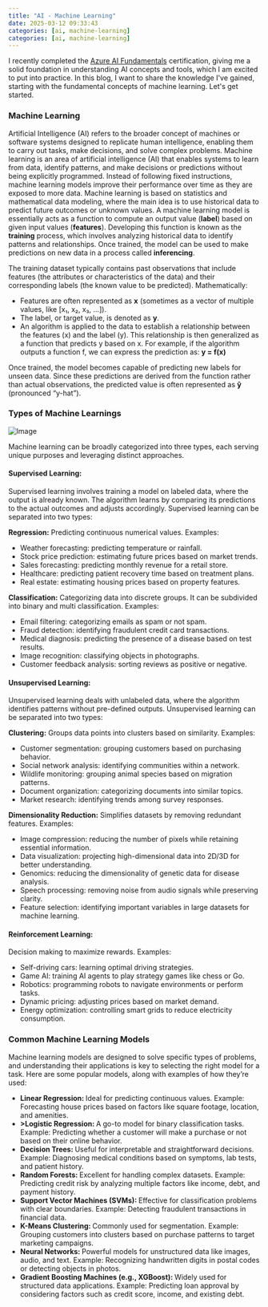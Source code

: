 ```yaml
---
title: "AI - Machine Learning"
date: 2025-03-12 09:33:43
categories: [ai, machine-learning]
categories: [ai, machine-learning]
---
```


I recently completed the <a href="https://learn.microsoft.com/api/credentials/share/en-us/AamerSadiq-9608/90234AA9C5746E38?sharingId=4D3B72AC4C8C2E1D" target="_blank">Azure AI Fundamentals</a> certification,
giving me a solid foundation in understanding AI concepts and tools, which I am excited to put into practice.
In this blog, I want to share the knowledge I've gained, starting with the fundamental concepts of machine learning.
Let's get started.

<h3>Machine Learning</h3>
Artificial Intelligence (AI) refers to the broader concept of machines or software systems designed to replicate human intelligence, enabling them to carry out tasks, make decisions, and solve complex problems.
Machine learning is an area of artificial intelligence (AI) that enables systems to learn from data, identify patterns, and make decisions or predictions without being explicitly programmed. Instead of following fixed instructions, machine learning models improve their performance over time as they are exposed to more data.
Machine learning is based on statistics and mathematical data modeling, where the main idea is to use historical data to predict future outcomes or unknown values.
A machine learning model is essentially acts as a function to compute an output value (<span style="font-weight: bold;">label</span>) based on given input values (<span style="font-weight: bold;">features</span>). Developing this function is known as the <span style="font-weight: bold;">training</span> process, which involves analyzing historical data to identify patterns and relationships. Once trained, the model can be used to make predictions on new data in a process called <span style="font-weight: bold;">inferencing</span>.

The training dataset typically contains past observations that include features (the attributes or characteristics of the data) and their corresponding labels (the known value to be predicted). Mathematically:

<ul>
    <li>Features are often represented as <span style="font-weight: bold;">x</span> (sometimes as a vector of multiple values, like [x₁, x₂, x₃, ...]).</li>
    <li>The label, or target value, is denoted as <span style="font-weight: bold;">y</span>.</li>
    <li>An algorithm is applied to the data to establish a relationship between the features (x) and the label (y). This relationship is then generalized as a function that predicts y based on x. For example, if the algorithm outputs a function f, we can express the prediction as: <span style="font-weight: bold;">y = f(x)</span></li>
</ul>

Once trained, the model becomes capable of predicting new labels for unseen data. Since these predictions are derived from the function rather than actual observations, the predicted value is often represented as <span style="font-weight: bold;">ŷ</span> (pronounced “y-hat”).

<h3>Types of Machine Learnings </h3>

<img src="{{ site.baseurl }}/images/blog/ai-basics/types-of-machine-learnings.png" class="fullsize-image" alt="Image">

Machine learning can be broadly categorized into three types, each serving unique purposes and leveraging distinct approaches.

<h4>Supervised Learning:</h4>
Supervised learning involves training a model on labeled data, where the output is already known. The algorithm learns by comparing its predictions to the actual outcomes and adjusts accordingly. Supervised learning can be separated into two types:

<span style="font-weight: bold;">Regression:</span>
Predicting continuous numerical values. Examples:

<ul>
    <li>Weather forecasting: predicting temperature or rainfall.</li>
    <li>Stock price prediction: estimating future prices based on market trends.</li>
    <li>Sales forecasting: predicting monthly revenue for a retail store.</li>
    <li>Healthcare: predicting patient recovery time based on treatment plans.</li>
    <li>Real estate: estimating housing prices based on property features.</li>
</ul>

<span style="font-weight: bold;">Classification:</span>
Categorizing data into discrete groups. It can be subdivided into binary and multi classification. Examples:

<ul>
    <li>Email filtering: categorizing emails as spam or not spam.</li>
    <li>Fraud detection: identifying fraudulent credit card transactions.</li>
    <li>Medical diagnosis: predicting the presence of a disease based on test results.</li>
    <li>Image recognition: classifying objects in photographs.</li>
    <li>Customer feedback analysis: sorting reviews as positive or negative.</li>
</ul>

<h4>Unsupervised Learning:</h4>
Unsupervised learning deals with unlabeled data, where the algorithm identifies patterns without pre-defined outputs. Unsupervised learning can be separated into two types:

<span style="font-weight: bold;">Clustering:</span>
Groups data points into clusters based on similarity. Examples:

<ul>
    <li>Customer segmentation: grouping customers based on purchasing behavior.</li>
    <li>Social network analysis: identifying communities within a network.</li>
    <li>Wildlife monitoring: grouping animal species based on migration patterns.</li>
    <li>Document organization: categorizing documents into similar topics.</li>
    <li>Market research: identifying trends among survey responses.</li>
</ul>

<span style="font-weight: bold;">Dimensionality Reduction:</span>
Simplifies datasets by removing redundant features. Examples:

<ul>
    <li>Image compression: reducing the number of pixels while retaining essential information.</li>
    <li>Data visualization: projecting high-dimensional data into 2D/3D for better understanding.</li>
    <li>Genomics: reducing the dimensionality of genetic data for disease analysis.</li>
    <li>Speech processing: removing noise from audio signals while preserving clarity.</li>
    <li>Feature selection: identifying important variables in large datasets for machine learning.</li>
</ul>

<h4>Reinforcement Learning:</h4>
Decision making to maximize rewards. Examples:
<ul>
    <li>Self-driving cars: learning optimal driving strategies.</li>
    <li>Game AI: training AI agents to play strategy games like chess or Go.</li>
    <li>Robotics: programming robots to navigate environments or perform tasks.</li>
    <li>Dynamic pricing: adjusting prices based on market demand.</li>
    <li>Energy optimization: controlling smart grids to reduce electricity consumption.</li>
</ul>

<h3>Common Machine Learning Models</h3>
Machine learning models are designed to solve specific types of problems, and understanding their applications is key to selecting the right model for a task. Here are some popular models, along with examples of how they’re used:
<ul>
    <li><span style="font-weight: bold;">Linear Regression: </span>Ideal for predicting continuous values. Example: Forecasting house prices based on factors like square footage, location, and amenities.</li>
    <li><span style="font-weight: bold;">>Logistic Regression: </span>A go-to model for binary classification tasks. Example: Predicting whether a customer will make a purchase or not based on their online behavior.</li>
    <li><span style="font-weight: bold;">Decision Trees: </span>Useful for interpretable and straightforward decisions. Example: Diagnosing medical conditions based on symptoms, lab tests, and patient history.</li>
    <li><span style="font-weight: bold;">Random Forests: </span>Excellent for handling complex datasets. Example: Predicting credit risk by analyzing multiple factors like income, debt, and payment history.</li>
    <li><span style="font-weight: bold;">Support Vector Machines (SVMs): </span>Effective for classification problems with clear boundaries. Example: Detecting fraudulent transactions in financial data.</li>
    <li><span style="font-weight: bold;">K-Means Clustering: </span>Commonly used for segmentation. Example: Grouping customers into clusters based on purchase patterns to target marketing campaigns.</li>
    <li><span style="font-weight: bold;">Neural Networks: </span>Powerful models for unstructured data like images, audio, and text. Example: Recognizing handwritten digits in postal codes or detecting objects in photos.</li>
    <li><span style="font-weight: bold;">Gradient Boosting Machines (e.g., XGBoost): </span>Widely used for structured data applications. Example: Predicting loan approval by considering factors such as credit score, income, and existing debt.</li>
</ul>
